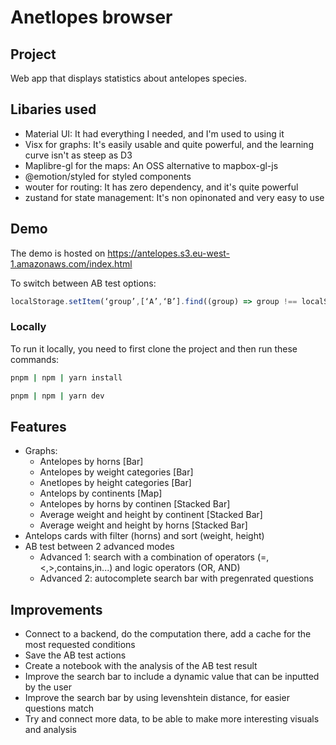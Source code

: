 # Anetlopes browser

## Project

Web app that displays statistics about antelopes species.

## Libaries used

* Material UI: It had everything I needed, and I'm used to using it
* Visx for graphs: It's easily usable and quite powerful, and the learning curve isn't as steep as D3
* Maplibre-gl for the maps: An OSS alternative to mapbox-gl-js
* @emotion/styled for styled components
* wouter for routing: It has zero dependency, and it's quite powerful
* zustand for state management: It's non opinonated and very easy to use

## Demo

The demo is hosted on <https://antelopes.s3.eu-west-1.amazonaws.com/index.html>

To switch between AB test options: 

```javascript
localStorage.setItem(‘group’,[‘A’,‘B’].find((group) => group !== localStorage.getItem(‘group’)));
```

### Locally

To run it locally, you need to first clone the project and then run these commands:

```bash
pnpm | npm | yarn install

pnpm | npm | yarn dev
```

## Features

* Graphs:
    - Antelopes by horns [Bar]
    - Antelopes by weight categories [Bar]
    - Anetlopes by height categories [Bar]
    - Antelops by continents [Map]
    - Antelopes by horns by continen [Stacked Bar]
    - Average weight and height by continent [Stacked Bar]
    - Average weight and height by horns [Stacked Bar]
* Antelops cards with filter (horns) and sort (weight, height)
* AB test between 2 advanced modes
    - Advanced 1: search with a combination of operators (=,<,>,contains,in...) and logic operators (OR, AND)
    - Advanced 2: autocomplete search bar with pregenrated questions 

## Improvements

* Connect to a backend, do the computation there, add a cache for the most requested conditions
* Save the AB test actions
* Create a notebook with the analysis of the AB test result
* Improve the search bar to include a dynamic value that can be inputted by the user
* Improve the search bar by using levenshtein distance, for easier questions match
* Try and connect more data, to be able to make more interesting visuals and analysis
